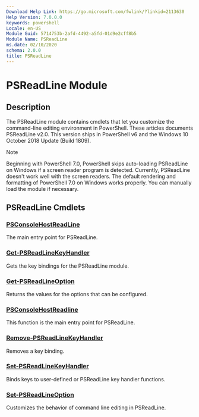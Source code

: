 ```yaml
---
Download Help Link: https://go.microsoft.com/fwlink/?linkid=2113630
Help Version: 7.0.0.0
keywords: powershell
Locale: en-US
Module Guid: 5714753b-2afd-4492-a5fd-01d9e2cff8b5
Module Name: PSReadLine
ms.date: 02/10/2020
schema: 2.0.0
title: PSReadLine
---
```


# PSReadLine Module

## Description

The PSReadLine module contains cmdlets that let you customize the command-line editing environment
in PowerShell. These articles documents PSReadLine v2.0. This version ships in PowerShell v6 and
the Windows 10 October 2018 Update (Build 1809).

> [!NOTE]
> Beginning with PowerShell 7.0, PowerShell skips auto-loading PSReadLine on
> Windows if a screen reader program is detected. Currently, PSReadLine doesn't
> work well with the screen readers. The default rendering and formatting of
> PowerShell 7.0 on Windows works properly. You can manually load the module if
> necessary.

## PSReadLine Cmdlets

### [PSConsoleHostReadLine](PSConsoleHostReadLine.md)
The main entry point for PSReadLine.

### [Get-PSReadLineKeyHandler](Get-PSReadLineKeyHandler.md)
Gets the key bindings for the PSReadLine module.

### [Get-PSReadLineOption](Get-PSReadLineOption.md)
Returns the values for the options that can be configured.

### [PSConsoleHostReadline](PSConsoleHostReadline.md)
This function is the main entry point for PSReadLine.

### [Remove-PSReadLineKeyHandler](Remove-PSReadLineKeyHandler.md)
Removes a key binding.

### [Set-PSReadLineKeyHandler](Set-PSReadLineKeyHandler.md)
Binds keys to user-defined or PSReadLine key handler functions.

### [Set-PSReadLineOption](Set-PSReadLineOption.md)
Customizes the behavior of command line editing in PSReadLine.
